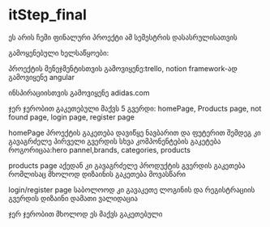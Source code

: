 # itStep_final
ეს არის ჩემი ფინალური პროექტი ამ სემესტრის დასასრულისათვის

გამოყენებული ხელსაწყოები:

პროექტის მენეჯმენტისთვის გამოვიყენე:trello, notion
framework-ად გამოვიყენე angular

ინსპირაციისთვის გამოვიყენე adidas.com

ჯერ ჯერობით გაკეთებული მაქვს 5 გვერდი: homePage, Products page, not found page, login page, register page

homePage
პროექტის გაკეთება დავიწყე ნავბარით და ფუტერით
შემდეგ კი გავაგრძელე პირველი გვერდის სხვა კომპონენტების გაკეტება როგორიცაა:hero pannel,brands, categories, products

products page
აქედან კი გავაგრძელე პროდუქტის გვერდის გაკეთება რომლისაც მხოლოდ დიზაინის გაკეთება მოვასწარი

login/register page
საბოლოოდ კი გავაკეთე ლოგინის და რეგისტრაციის გვერდის დიზაინი დამათი ვალიდაცია

ჯერ ჯერობით მხოლოდ ეს მაქვს გაკეთებული


